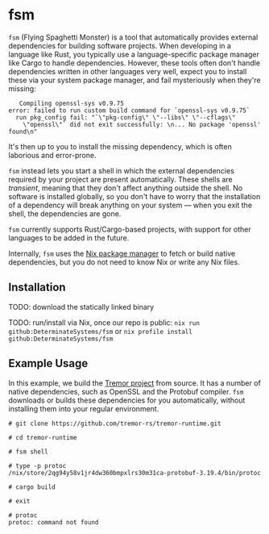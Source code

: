 # fsm

`fsm` (Flying Spaghetti Monster) is a tool that automatically provides
external dependencies for building software projects. When developing
in a language like Rust, you typically use a language-specific package
manager like Cargo to handle dependencies. However, these tools often
don't handle dependencies written in other languages very well, expect
you to install these via your system package manager, and fail
mysteriously when they're missing:

```
   Compiling openssl-sys v0.9.75
error: failed to run custom build command for `openssl-sys v0.9.75`
  run pkg_config fail: "`\"pkg-config\" \"--libs\" \"--cflags\"
    \"openssl\"` did not exit successfully: \n... No package 'openssl' found\n"
```

It's then up to you to install the missing dependency, which is often
laborious and error-prone.

`fsm` instead lets you start a shell in which the external
dependencies required by your project are present automatically. These
shells are *transient*, meaning that they don't affect anything
outside the shell. No software is installed globally, so you don't
have to worry that the installation of a dependency will break
anything on your system — when you exit the shell, the dependencies
are gone.

`fsm` currently supports Rust/Cargo-based projects, with support for
other languages to be added in the future.

Internally, `fsm` uses the [Nix package manager](nixos.org/nix/) to
fetch or build native dependencies, but you do not need to know Nix or
write any Nix files.

## Installation

TODO: download the statically linked binary

TODO: run/install via Nix, once our repo is public: `nix run
github:DeterminateSystems/fsm` or `nix profile install
github:DeterminateSystems/fsm`

## Example Usage

In this example, we build the [Tremor
project](https://github.com/tremor-rs/tremor-runtime) from source. It
has a number of native dependencies, such as OpenSSL and the Protobuf
compiler. `fsm` downloads or builds these dependencies for you
automatically, without installing them into your regular environment.

```
# git clone https://github.com/tremor-rs/tremor-runtime.git

# cd tremor-runtime

# fsm shell

# type -p protoc
/nix/store/2qg94y58v1jr4dw360bmpxlrs30m31ca-protobuf-3.19.4/bin/protoc

# cargo build

# exit

# protoc
protoc: command not found
```
